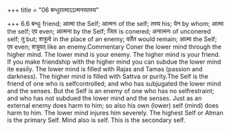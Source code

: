 +++
title = "06 बन्धुरात्माऽऽत्मनस्तस्य"

+++
6.6 बन्धुः friend; आत्मा the Self; आत्मनः of the self; तस्य his; येन by
whom; आत्मा the self; एव even; आत्मना by the Self; जितः is conered;
अनात्मनः of unconered self; तु but; शत्रुत्वे in the place of an enemy;
वर्तेत would remain; आत्मा the Self; एव even; शत्रुवत् like an
enemy.Commentary Coner the lower mind through the higher mind. The lower
mind is your enemy. The higher mind is your friend. If you make
friendship with the higher mind you can subdue the lower mind ite
easily. The lower mind is filled with Rajas and Tamas (passion and
darkness). The higher mind is filled with Sattva or purity.The Self is
the friend of one who is selfcontrolled; and who has subjugated the
lower mind and the senses. But the Self is an enemy of one who has no
selfrestraint; and who has not subdued the lower mind and the senses.
Just as an external enemy does harm to him; so also his own (lower) self
(mind) does harm to him. The lower mind injures him severely. The
highest Self or Atman is the primary Self. Mind also is self. This is
the secondary self.
